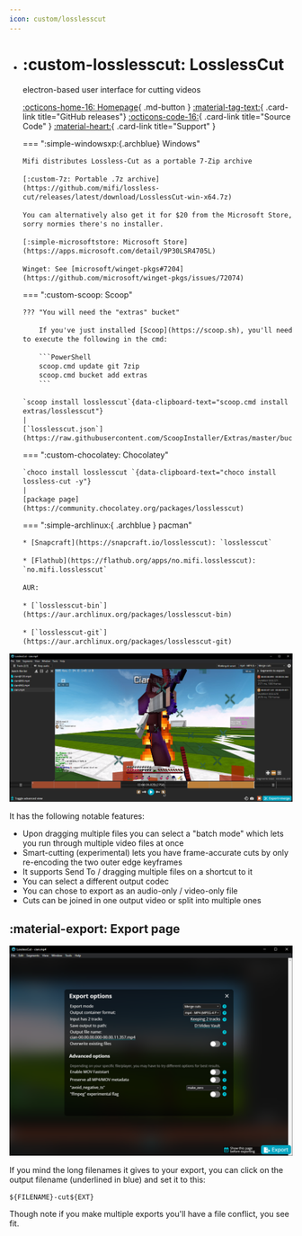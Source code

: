 ```yaml
---
icon: custom/losslesscut
---
```


<div class="grid cards" markdown>

-   # :custom-losslesscut: LosslessCut

    electron-based user interface for cutting videos

    [:octicons-home-16: Homepage](https://mifi.no/losslesscut/){ .md-button }
    [:material-tag-text:](https://github.com/mifi/lossless-cut/releases/latest){ .card-link title="GitHub releases"}
    [:octicons-code-16:](https://github.com/mifi/lossless-cut/tree/HEAD){ .card-link title="Source Code" }
    [:material-heart:](https://mifi.no/thanks){ .card-link title="Support" }

    === ":simple-windowsxp:{.archblue} Windows"

        Mifi distributes Lossless-Cut as a portable 7-Zip archive

        [:custom-7z: Portable .7z archive](https://github.com/mifi/lossless-cut/releases/latest/download/LosslessCut-win-x64.7z)

        You can alternatively also get it for $20 from the Microsoft Store, sorry normies there's no installer.

        [:simple-microsoftstore: Microsoft Store](https://apps.microsoft.com/detail/9P30LSR4705L)

        Winget: See [microsoft/winget-pkgs#7204](https://github.com/microsoft/winget-pkgs/issues/72074)


    === ":custom-scoop: Scoop"

        ??? "You will need the "extras" bucket"

            If you've just installed [Scoop](https://scoop.sh), you'll need to execute the following in the cmd:

            ```PowerShell
            scoop.cmd update git 7zip
            scoop.cmd bucket add extras
            ```

        `scoop install losslesscut`{data-clipboard-text="scoop.cmd install extras/losslesscut"}
        |
        [`losslesscut.json`](https://raw.githubusercontent.com/ScoopInstaller/Extras/master/bucket/losslesscut.json)

    === ":custom-chocolatey: Chocolatey"

        `choco install losslesscut `{data-clipboard-text="choco install lossless-cut -y"}
        |
        [package page](https://community.chocolatey.org/packages/losslesscut)

    === ":simple-archlinux:{ .archblue } pacman"

        * [Snapcraft](https://snapcraft.io/losslesscut): `losslesscut`

        * [Flathub](https://flathub.org/apps/no.mifi.losslesscut): `no.mifi.losslesscut`

        AUR:

        * [`losslesscut-bin`](https://aur.archlinux.org/packages/losslesscut-bin)

        * [`losslesscut-git`](https://aur.archlinux.org/packages/losslesscut-git)


</div>

![](../../assets/images/video/ffmpeg/video-cutters/losslesscut/losslesscut-ui.png)

It has the following notable features:

* Upon dragging multiple files you can select a "batch mode" which lets you run through multiple video files at once
* Smart-cutting (experimental) lets you have frame-accurate cuts by only re-encoding the two outer edge keyframes
* It supports Send To / dragging multiple files on a shortcut to it
* You can select a different output codec
* You can chose to export as an audio-only / video-only file
* Cuts can be joined in one output video or split into multiple ones

## :material-export: Export page

![](../../assets/images/video/ffmpeg/video-cutters/losslesscut/losslesscut-export.png)

If you mind the long filenames it gives to your export, you can click on the output filename (underlined in blue) and set it to this:
```
${FILENAME}-cut${EXT}
```
Though note if you make multiple exports you'll have a file conflict, you see fit.
